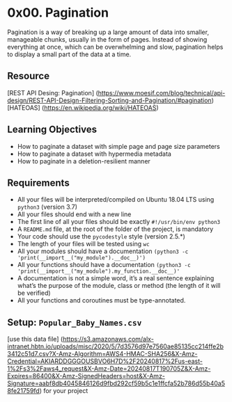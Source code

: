 # 0x00. Pagination

Pagination is a way of breaking up a large amount of data into smaller, manageable chunks, usually in the form of pages. Instead of showing everything at once, which can be overwhelming and slow, pagination helps to display a small part of the data at a time.

## Resource
[REST API Desing: Pagination] (https://www.moesif.com/blog/technical/api-design/REST-API-Design-Filtering-Sorting-and-Pagination/#pagination)
[HATEOAS] (https://en.wikipedia.org/wiki/HATEOAS)

## Learning Objectives
* How to paginate a dataset with simple page and page size parameters
* How to paginate a dataset with hypermedia metadata
* How to paginate in a deletion-resilient manner

## Requirements
* All your files will be interpreted/compiled on Ubuntu 18.04 LTS using `python3` (version 3.7)
* All your files should end with a new line
* The first line of all your files should be exactly `#!/usr/bin/env python3`
* A `README.md` file, at the root of the folder of the project, is mandatory
* Your code should use the `pycodestyle` style (version 2.5.*)
* The length of your files will be tested using `wc`
* All your modules should have a documentation `(python3 -c 'print(__import__("my_module").__doc__)')`
* All your functions should have a documentation `(python3 -c 'print(__import__("my_module").my_function.__doc__)'`
* A documentation is not a simple word, it’s a real sentence explaining what’s the purpose of the module, class or method (the length of it will be verified)
* All your functions and coroutines must be type-annotated.

## Setup: `Popular_Baby_Names.csv`
[use this data file] (https://s3.amazonaws.com/alx-intranet.hbtn.io/uploads/misc/2020/5/7d3576d97e7560ae85135cc214ffe2b3412c51d7.csv?X-Amz-Algorithm=AWS4-HMAC-SHA256&X-Amz-Credential=AKIARDDGGGOUSBVO6H7D%2F20240817%2Fus-east-1%2Fs3%2Faws4_request&X-Amz-Date=20240817T190705Z&X-Amz-Expires=86400&X-Amz-SignedHeaders=host&X-Amz-Signature=aabf8db4045846126d9fbd292cf59b5c1e1ffcfa52b786d55b40a58fe21759fd) for your project
